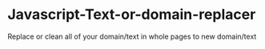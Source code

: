 # Javascript-Text-or-domain-replacer
Replace or clean all of your domain/text in whole pages to new domain/text
